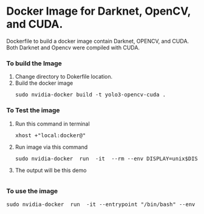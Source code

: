 # Docker Image for Darknet, OpenCV, and CUDA.

Dockerfile to build a docker image contain Darknet, OPENCV, and CUDA. Both Darknet and Opencv were compiled with CUDA.

### To build the Image 
<ol>
<li>Change directory to Dokerfile location.</li>
<li>Build the docker image  <pre>sudo nvidia-docker build -t yolo3-opencv-cuda .</pre></li>
</ol>

### To Test the image
<ol>
<li>Run this command in terminal <pre>xhost +"local:docker@"</pre></li>
<li>Run image via this command <pre>sudo nvidia-docker  run  -it  --rm --env DISPLAY=unix$DISPLAY  -v /tmp/.X11-unix:/tmp/.X11-unix yolo3-opencv-cuda</pre></li>
<li>The output will be this demo</li></ol>
<p align="center"><img src="https://github.com/tahaemara/yolo-custom-object-detector/blob/master/docker/test%20output.png?raw=true" alt="" data-canonical-src="https://github.com/tahaemara/yolo-custom-object-detector/blob/master/docker/test%20output.png?raw=true" /></p>

### To use the image 

<pre>sudo nvidia-docker  run  -it --entrypoint "/bin/bash" --env DISPLAY=$DISPLAY  -v /tmp/.X11-unix:/tmp/.X11-unix yolo3-opencv-cuda</pre>


	
 
